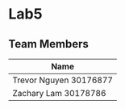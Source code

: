 # Lab5

## Team Members

| Name                                 |
| -------------------------------------|
| Trevor Nguyen                30176877|
| Zachary Lam                  30178786|